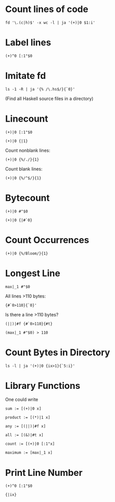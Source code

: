 # Count lines of code

```
fd '\.(c|h)$' -x wc -l | ja '(+)|0 $1:i'
```

# Label lines

```
(+)^0 [:1"$0
```

# Imitate fd

```
ls -1 -R | ja '{% /\.hs$/}{`0}'
```

(Find all Haskell source files in a directory)

# Linecount

```
(+)|0 [:1"$0
```

```
(+)|0 {|1}
```

Count nonblank lines:

```
(+)|0 {%/./}{1}
```

Count blank lines:

```
(+)|0 {%/^$/}{1}
```

# Bytecount

```
(+)|0 #"$0
```

```
(+)|0 {|#`0}
```

# Count Occurrences

```
(+)|0 {%/Bloom/}{1}
```

# Longest Line

```
max|_1 #"$0
```

All lines >110 bytes:

```
{#`0>110}{`0}'
```

Is there a line >110 bytes?

```
(||)|#f {#`0>110}{#t}
```

```
(max|_1 #"$0) > 110
```

# Count Bytes in Directory

```
ls -l | ja '(+)|0 {ix>1}{`5:i}'
```

# Library Functions

One could write

```
sum := [(+)|0 x]

product := [(*)|1 x]

any := [(||)|#f x]

all := [(&)|#t x]

count := [(+)|0 [:1"x]

maximum := [max|_1 x]
```

# Print Line Number

```
(+)^0 [:1"$0
```

```
{|ix}
```
